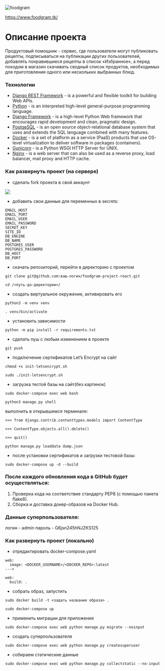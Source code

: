![foodgram](https://github.com/valerycode/foodgram-project-react/actions/workflows/foodgram_workflow.yml/badge.svg)

https://www.foodgram.tk/
# Описание проекта
Продуктовый помощник - сервис, где пользователи могут публиковать рецепты, подписываться на публикации других пользователей, добавлять понравившиеся рецепты в список «Избранное», а перед походом в магазин скачивать сводный список продуктов, необходимых для приготовления одного или нескольких выбранных блюд.
### Технологии
- [Django REST Framework](https://www.django-rest-framework.org/) - is a powerful and flexible toolkit for building Web APIs.
- [Python](https://www.python.org/) - is an interpreted high-level general-purpose programming language.
- [Django Framework](https://www.djangoproject.com/) - is a high-level Python Web framework that encourages rapid development and clean, pragmatic design.
- [PostgeSQL](https://www.postgresql.org/) - is an open source object-relational database system that uses and extends the SQL language combined with many features.
- [Docker](https://www.docker.com/) - is a set of platform as a service (PaaS) products that use OS-level virtualization to deliver software in packages (containers).
- [Gunicorn](https://gunicorn.org/) - is a Python WSGI HTTP Server for UNIX.
- [Nginx](https://nginx.org/) - is a web server that can also be used as a reverse proxy, load balancer, mail proxy and HTTP cache.
### Как развернуть проект (на сервере)
 - сделать fork проекта в свой аккаунт

[![](https://img.shields.io/badge/my%20project-fork!-informational?style=for-the-badge&logo=appveyor)](https://github.com/valerycode/foodgram-project-react/fork)
- добавить свои данные для переменных в secrets:
```
EMAIL_HOST
EMAIL_PORT
EMAIL_USER
EMAIL_PASSWORD
SECRET_KEY
SITE_ID
DB_ENGINE
DB_NAME
POSTGRES_USER
POSTGRES_PASSWORD
DB_HOST
DB_PORT
```

- скачать репозиторий, перейти в директорию с проектом

```git clone git@github.com:ваш-логин/foodgram-project-react.git```

```cd /<путь-до-директории>/```

- создать виртуальное окружение, активировать его

```python3 -m venv venv```

```. venv/bin/activate```

- установить зависимости

```python -m pip install -r requirements.txt```

- сделать пуш с любым изменением в проекте

```git push```

- подключение сертификатов Let’s Encrypt на сайт

```chmod +x init-letsencrypt.sh```

```sudo ./init-letsencrypt.sh```


- загрузка тестой базы на сайт(без картинок)

```sudo docker-compose exec web bash```

```python3 manage.py shell```

выполнить в открывшемся терминале:

```
>>> from django.contrib.contenttypes.models import ContentType

>>> ContentType.objects.all().delete()

>>> quit()
```


```python manage.py loaddata dump.json ```

- после установки сертификатов и загрузки тестовой базы:

```sudo docker-compose up -d --build```

### После каждого обновления кода в GitHub будет осуществляться:
1. Проверка кода на соответствие стандарту PEP8 (с помощью пакета flake8).
2. Сборка и доставка докер-образов на Docker Hub.

### Данные суперпользователя:
логин - admin
пароль - G6jsn245hNJZKS125

### Как развернуть проект (локально)
- отредактировать docker-compose.yaml
```
web:
  image: <DOCKER_USERNAME>/<DOCKER_REPO>:latest
--->

web:
  build: .
```

- собрать образ, запустить

```sudo docker build -t <задать название образа> .```

```sudo docker-compose up```

- применить миграции для приложения

```sudo docker-compose exec web python manage.py migrate --noinput```

- создать суперпользователя

```sudo docker-compose exec web python manage.py createsuperuser```

- собираем статические данные

```sudo docker-compose exec web python manage.py collectstatic --no-input```
